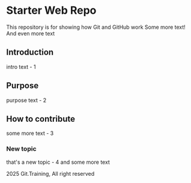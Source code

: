 # Starter Web Repo

This repository is for showing how Git and GitHub work
Some more text! And even more text

## Introduction

intro text - 1

## Purpose

purpose text - 2

## How to contribute

some more text - 3

### New topic

that's a new topic - 4
and some more text

2025 Git.Training, All right reserved